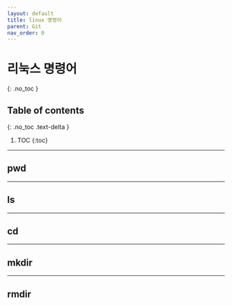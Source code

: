 ```yaml
---
layout: default
title: linux 명령어
parent: Git
nav_order: 0
---
```


# 리눅스 명령어 
{: .no_toc }

## Table of contents
{: .no_toc .text-delta }

1. TOC
{:toc}

---

## pwd

---

## ls

---

## cd

---

## mkdir

---

## rmdir


```